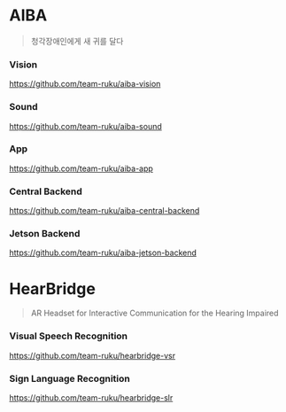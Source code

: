 # AIBA
> 청각장애인에게 새 귀를 달다

### Vision
https://github.com/team-ruku/aiba-vision

### Sound
https://github.com/team-ruku/aiba-sound

### App
https://github.com/team-ruku/aiba-app

### Central Backend
https://github.com/team-ruku/aiba-central-backend

### Jetson Backend
https://github.com/team-ruku/aiba-jetson-backend


# HearBridge
> AR Headset for Interactive Communication for the Hearing Impaired

### Visual Speech Recognition
https://github.com/team-ruku/hearbridge-vsr

### Sign Language Recognition
https://github.com/team-ruku/hearbridge-slr